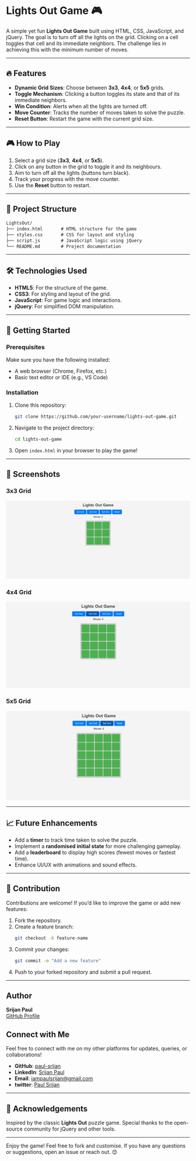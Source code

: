 # Lights Out Game 🎮

A simple yet fun **Lights Out Game** built using HTML, CSS, JavaScript, and jQuery. The goal is to turn off all the lights on the grid. Clicking on a cell toggles that cell and its immediate neighbors. The challenge lies in achieving this with the minimum number of moves.

---

## 🔥 Features
- **Dynamic Grid Sizes**: Choose between **3x3**, **4x4**, or **5x5** grids.
- **Toggle Mechanism**: Clicking a button toggles its state and that of its immediate neighbors.
- **Win Condition**: Alerts when all the lights are turned off.
- **Move Counter**: Tracks the number of moves taken to solve the puzzle.
- **Reset Button**: Restart the game with the current grid size.

---

## 🎮 How to Play
1. Select a grid size (**3x3**, **4x4**, or **5x5**).
2. Click on any button in the grid to toggle it and its neighbours.
3. Aim to turn off all the lights (buttons turn black).
4. Track your progress with the move counter.
5. Use the **Reset** button to restart.

---

## 📂 Project Structure
```
LightsOut/
├── index.html       # HTML structure for the game
├── styles.css       # CSS for layout and styling
├── script.js        # JavaScript logic using jQuery
└── README.md        # Project documentation
```

---

## 🛠️ Technologies Used
- **HTML5**: For the structure of the game.
- **CSS3**: For styling and layout of the grid.
- **JavaScript**: For game logic and interactions.
- **jQuery**: For simplified DOM manipulation.

---

## 🚀 Getting Started

### Prerequisites
Make sure you have the following installed:
- A web browser (Chrome, Firefox, etc.)
- Basic text editor or IDE (e.g., VS Code)

### Installation
1. Clone this repository:
   ```bash
   git clone https://github.com/your-username/lights-out-game.git
   ```
2. Navigate to the project directory:
   ```bash
   cd lights-out-game
   ```
3. Open `index.html` in your browser to play the game!

---

## 🎨 Screenshots

### 3x3 Grid
![3x3 Grid Example](img/3by3.jpg)

### 4x4 Grid
![4x4 Grid Example](img/4by4.jpg)

### 5x5 Grid
![5x5 Grid Example](img/5by5.jpg)

---

## 📈 Future Enhancements
- Add a **timer** to track time taken to solve the puzzle.
- Implement a **randomised initial state** for more challenging gameplay.
- Add a **leaderboard** to display high scores (fewest moves or fastest time).
- Enhance UI/UX with animations and sound effects.

---

## 🙌 Contribution
Contributions are welcome! If you’d like to improve the game or add new features:
1. Fork the repository.
2. Create a feature branch:
   ```bash
   git checkout -b feature-name
   ```
3. Commit your changes:
   ```bash
   git commit -m "Add a new feature"
   ```
4. Push to your forked repository and submit a pull request.

---

## Author

**Srijan Paul**  
[GitHub Profile](https://github.com/paul-srijan)


## Connect with Me

Feel free to connect with me on my other platforms for updates, queries, or collaborations!


- **GitHub**: [paul-srijan](https://github.com/paul-srijan)
- **LinkedIn**: [Srijan Paul](https://www.linkedin.com/in/srijan-paul-547354260/)
- **Email**: iampaulsrijan@gmail.com
- **twitter**: [Paul Srijan](https://x.com/iampaulsrijan)

---

## 🎉 Acknowledgements
Inspired by the classic **Lights Out** puzzle game. Special thanks to the open-source community for jQuery and other tools.

---

Enjoy the game! Feel free to fork and customise. If you have any questions or suggestions, open an issue or reach out. 😊